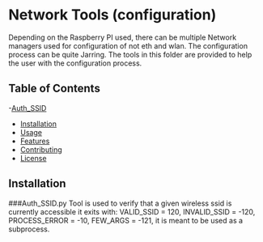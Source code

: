 # Network Tools (configuration)

Depending on the Raspberry PI used, there can be multiple Network managers used
for configuration of not eth and wlan.
The configuration process can be quite Jarring.
The tools in this folder are provided to help the user with the configuration 
process.


## Table of Contents

-[Auth_SSID](#installation)
- [Installation](#installation)
- [Usage](#usage)
- [Features](#features)
- [Contributing](#contributing)
- [License](#license)

## Installation

###Auth_SSID.py
Tool is used to verify that a given wireless ssid is currently accessible
it exits with:
    VALID_SSID = 120,
    INVALID_SSID = -120,
    PROCESS_ERROR = -10,
    FEW_ARGS = -121,
it is meant to be used as a subprocess.


